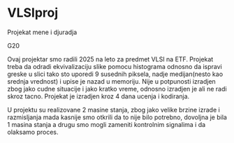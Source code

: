 # VLSIproj
Projekat mene i djuradja 

G20 

Ovaj projektar smo radili 2025 na leto za predmet VLSI na ETF.
Projekat treba da odradi ekvivalizaciju slike pomocu histograma odnosno da ispravi greske u slici tako sto uporedi 9 susednih piksela, nadje medijan(nesto kao srednja vrednost) i upise je nazad u memoriju.
Nije u potpunosti izradjen zbog jako cudne situacije i jako kratko vreme, odnosno izradjen je ali ne radi skroz tacno. 
Projekat je izradjen kroz 4 dana ucenja i kodiranja.

U projektu su realizovane 2 masine stanja, zbog jako velike brzine izrade i razmisljanja mada kasnije smo otkrili da to nije bilo potrebno, dovoljna je bila 1 masina stanja a drugu smo mogli zameniti kontrolnim signalima i da olaksamo proces.
